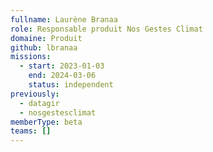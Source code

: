 ```yaml
---
fullname: Laurène Branaa
role: Responsable produit Nos Gestes Climat
domaine: Produit
github: lbranaa
missions:
  - start: 2023-01-03
    end: 2024-03-06
    status: independent
previously:
  - datagir
  - nosgestesclimat
memberType: beta
teams: []
---
```

